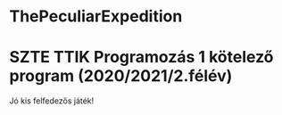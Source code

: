 # ThePeculiarExpedition
# SZTE TTIK Programozás 1 kötelező program (2020/2021/2.félév)

Jó kis felfedezős játék!
